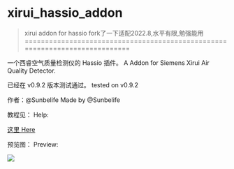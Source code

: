 # xirui_hassio_addon

> xirui addon for hassio
fork了一下适配2022.8,水平有限,勉强能用
============================================================================

一个西睿空气质量检测仪的 Hassio 插件。
A Addon for Siemens Xirui Air Quality Detector.

已经在 v0.9.2 版本测试通过。
tested on v0.9.2

作者：@Sunbelife
Made by @Sunbelife

教程见： 
Help:

[这里 Here](https://bbs.hassbian.com/forum.php?mod=viewthread&tid=4740&page=1&extra=#pid129179)

预览图：
Preview:

![](http://ww3.sinaimg.cn/large/006tNc79ly1g3biad0pt3j305k062dg1.jpg)

